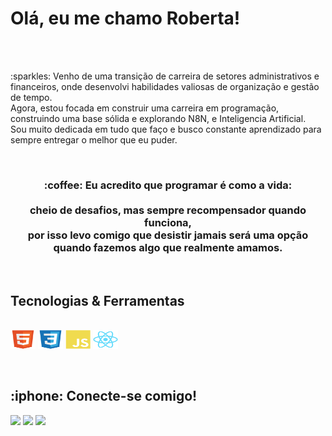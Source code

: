 <h1>Olá, eu me chamo Roberta!</h1> <br>
<br>
<p>:sparkles: Venho de uma transição de carreira de setores administrativos e financeiros, onde desenvolvi habilidades valiosas de organização e gestão de tempo. <br>
  Agora, estou focada em construir uma carreira em programação, construindo uma base sólida e explorando N8N, e Inteligencia Artificial.<br>
  Sou muito dedicada em tudo que faço e busco constante aprendizado para sempre entregar o melhor que eu puder.</p><br>
  
  <h3 align="center">:coffee: Eu acredito que programar é como a vida:<br>
    <br>
    cheio de desafios, mas sempre recompensador quando funciona, <br>
    por isso levo comigo que desistir jamais será uma opção quando fazemos algo que realmente amamos. </h3>

<br>

<h2> Tecnologias & Ferramentas</h2>
<div style="display: inline_block"><br>
  <img align="center" alt="Rafa-HTML" height="30" width="40" src="https://raw.githubusercontent.com/devicons/devicon/master/icons/html5/html5-original.svg">
  <img align="center" alt="Rafa-CSS" height="30" width="40" src="https://raw.githubusercontent.com/devicons/devicon/master/icons/css3/css3-original.svg">
  <img align="center" alt="Rafa-Js" height="30" width="40" src="https://raw.githubusercontent.com/devicons/devicon/master/icons/javascript/javascript-plain.svg">
  <img align="center" alt="Rafa-React" height="30" width="40" src="https://raw.githubusercontent.com/devicons/devicon/master/icons/react/react-original.svg">
</div>
<br>  
<br>
<h2> :iphone: Conecte-se comigo!</h2>
<div> 
  <a href="https://instagram.com/robertalau_" target="_blank"><img src="https://img.shields.io/badge/-Instagram-%23E4405F?style=for-the-badge&logo=instagram&logoColor=white" target="_blank"></a>
  <a href ="mailto:lauroberta08@gmail.com"><img src="https://img.shields.io/badge/-Gmail-%23333?style=for-the-badge&logo=gmail&logoColor=white" target="_blank"></a>
  <a href="https://www.linkedin.com/in/roberta-lau-67a7732b4/" target="_blank"><img src="https://img.shields.io/badge/-LinkedIn-%230077B5?style=for-the-badge&logo=linkedin&logoColor=white" target="_blank"></a> 
</div><br>
<br>
